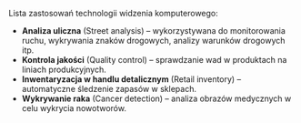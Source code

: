 Lista zastosowań technologii widzenia komputerowego:

- **Analiza uliczna** (Street analysis) – wykorzystywana do monitorowania ruchu, wykrywania znaków drogowych, analizy warunków drogowych itp.
- **Kontrola jakości** (Quality control) – sprawdzanie wad w produktach na liniach produkcyjnych.
- **Inwentaryzacja w handlu detalicznym** (Retail inventory) – automatyczne śledzenie zapasów w sklepach.
- **Wykrywanie raka** (Cancer detection) – analiza obrazów medycznych w celu wykrycia nowotworów.
